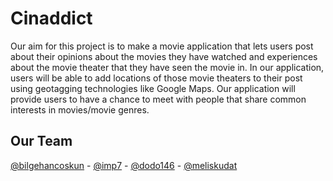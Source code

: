 # Cinaddict

Our aim for this project is to make a movie application that lets users post about their opinions about
the movies they have watched and  experiences about the movie theater that they have seen the movie
in. In our application, users  will be able to add locations of those movie theaters to their post using
geotagging technologies like Google Maps. Our application will provide users to have a chance to meet
with people that share common interests in movies/movie genres.

## Our Team

[@bilgehancoskun](https://github.com/bilgehancoskun) - [@imp7](https://github.com/imp7) - [@dodo146](https://github.com/dodo146) - [@meliskudat](https://github.com/meliskudat)

